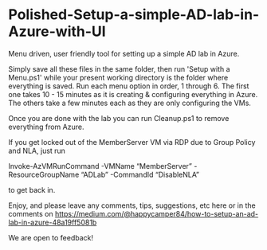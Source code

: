 # Polished-Setup-a-simple-AD-lab-in-Azure-with-UI
Menu driven, user friendly tool for setting up a simple AD lab in Azure.

Simply save all these files in the same folder, then run 'Setup with a Menu.ps1' while your present working directory is the folder where everything is saved.
Run each menu option in order, 1 through 6.
The first one takes 10 - 15 minutes as it is creating & configuring everything in Azure. 
The others take a few minutes each as they are only configuring the VMs.

Once you are done with the lab you can run Cleanup.ps1 to remove everything from Azure.

If you get locked out of the MemberServer VM via RDP due to Group Policy and NLA, just run

Invoke-AzVMRunCommand -VMName “MemberServer” -ResourceGroupName “ADLab” -CommandId “DisableNLA”

to get back in.

Enjoy, and please leave any comments, tips, suggestions, etc here or in the comments on https://medium.com/@happycamper84/how-to-setup-an-ad-lab-in-azure-48a19ff5081b

We are open to feedback!
